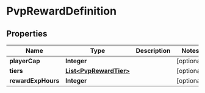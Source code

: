 

# PvpRewardDefinition


## Properties

| Name | Type | Description | Notes |
|------------ | ------------- | ------------- | -------------|
|**playerCap** | **Integer** |  |  [optional] |
|**tiers** | [**List&lt;PvpRewardTier&gt;**](PvpRewardTier.md) |  |  [optional] |
|**rewardExpHours** | **Integer** |  |  [optional] |



